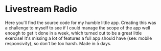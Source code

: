 # Livestream Radio

Here you'll find the source code for my humble little app. Creating this was a challenge to myself to see if I could manage the scope of the app well enough to get it done in a week, which turned out to be a great little exercise! It's missing a lot of features a full app should have (see: mobile responsivity), so don't be too harsh. Made in 5 days.